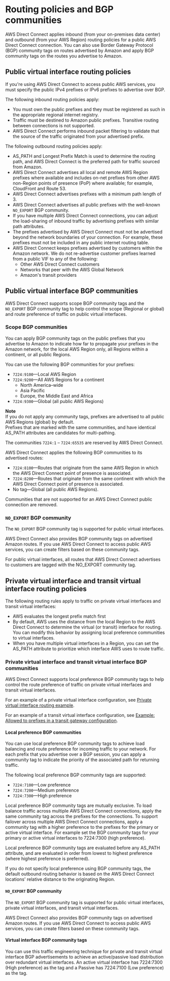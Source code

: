# Routing policies and BGP communities<a name="routing-and-bgp"></a>

AWS Direct Connect applies inbound \(from your on\-premises data center\) and outbound \(from your AWS Region\) routing policies for a public AWS Direct Connect connection\. You can also use Border Gateway Protocol \(BGP\) community tags on routes advertised by Amazon and apply BGP community tags on the routes you advertise to Amazon\.

## Public virtual interface routing policies<a name="routing-policies"></a>

If you're using AWS Direct Connect to access public AWS services, you must specify the public IPv4 prefixes or IPv6 prefixes to advertise over BGP\. 

The following inbound routing policies apply:
+ You must own the public prefixes and they must be registered as such in the appropriate regional internet registry\.
+ Traffic must be destined to Amazon public prefixes\. Transitive routing between connections is not supported\.
+ AWS Direct Connect performs inbound packet filtering to validate that the source of the traffic originated from your advertised prefix\. 

The following outbound routing policies apply:
+ AS\_PATH and Longest Prefix Match is used to determine the routing path, and AWS Direct Connect is the preferred path for traffic sourced from Amazon\. 
+ AWS Direct Connect advertises all local and remote AWS Region prefixes where available and includes on\-net prefixes from other AWS non\-Region points of presence \(PoP\) where available; for example, CloudFront and Route 53\.
+ AWS Direct Connect advertises prefixes with a minimum path length of 3\.
+ AWS Direct Connect advertises all public prefixes with the well\-known `NO_EXPORT` BGP community\.
+ If you have multiple AWS Direct Connect connections, you can adjust the load\-sharing of inbound traffic by advertising prefixes with similar path attributes\.
+ The prefixes advertised by AWS Direct Connect must not be advertised beyond the network boundaries of your connection\. For example, these prefixes must not be included in any public internet routing table\.
+ AWS Direct Connect keeps prefixes advertised by customers within the Amazon network\. We do not re\-advertise customer prefixes learned from a public VIF to any of the following: 
  + Other AWS Direct Connect customers
  + Networks that peer with the AWS Global Network
  + Amazon's transit providers

## Public virtual interface BGP communities<a name="bgp-communities"></a>

AWS Direct Connect supports scope BGP community tags and the `NO_EXPORT` BGP community tag to help control the scope \(Regional or global\) and route preference of traffic on public virtual interfaces\.

### Scope BGP communities<a name="scope-bgp-communities"></a>

You can apply BGP community tags on the public prefixes that you advertise to Amazon to indicate how far to propagate your prefixes in the Amazon network, for the local AWS Region only, all Regions within a continent, or all public Regions\.

You can use the following BGP communities for your prefixes:
+ `7224:9100`—Local AWS Region
+ `7224:9200`—All AWS Regions for a continent
  + North America–wide
  + Asia Pacific
  + Europe, the Middle East and Africa
+ `7224:9300`—Global \(all public AWS Regions\)

**Note**  
If you do not apply any community tags, prefixes are advertised to all public AWS Regions \(global\) by default\.  
Prefixes that are marked with the same communities, and have identical AS\_PATH attributes are candidates for multi\-pathing\.

The communities `7224:1` – `7224:65535` are reserved by AWS Direct Connect\.

AWS Direct Connect applies the following BGP communities to its advertised routes:
+ `7224:8100`—Routes that originate from the same AWS Region in which the AWS Direct Connect point of presence is associated\.
+ `7224:8200`—Routes that originate from the same continent with which the AWS Direct Connect point of presence is associated\.
+ No tag—Global \(all public AWS Regions\)\.

Communities that are not supported for an AWS Direct Connect public connection are removed\.

### `NO_EXPORT` BGP community<a name="no-export-bgp-communities"></a>

The `NO_EXPORT` BGP community tag is supported for public virtual interfaces\.

AWS Direct Connect also provides BGP community tags on advertised Amazon routes\. If you use AWS Direct Connect to access public AWS services, you can create filters based on these community tags\. 

For public virtual interfaces, all routes that AWS Direct Connect advertises to customers are tagged with the NO\_EXPORT community tag\.

## Private virtual interface and transit virtual interface routing policies<a name="private-routing-policies"></a>

The following routing rules apply to traffic on private virtual interfaces and transit virtual interfaces:
+ AWS evaluates the longest prefix match first
+ By default, AWS uses the distance from the local Region to the AWS Direct Connect to determine the virtual \(or transit\) interface for routing\. You can modify this behavior by assigning local preference communities to virtual interfaces\.
+ When you have multiple virtual interfaces in a Region, you can set the AS\_PATH attribute to prioritize which interface AWS uses to route traffic\.

### Private virtual interface and transit virtual interface BGP communities<a name="bgp-communities-private-transit"></a>

AWS Direct Connect supports local preference BGP community tags to help control the route preference of traffic on private virtual interfaces and transit virtual interfaces\.

For an example of a private virtual interface configuration, see [Private virtual interface routing example](private-transit-vif-example.md)\.

For an example of a transit virtual interface configuration, see [Example: Allowed to prefixes in a transit gateway configuration](prefix-example.md)\.

#### Local preference BGP communities<a name="local-pref-bgp-communities"></a>

You can use local preference BGP community tags to achieve load balancing and route preference for incoming traffic to your network\. For each prefix that you advertise over a BGP session, you can apply a community tag to indicate the priority of the associated path for returning traffic\. 

The following local preference BGP community tags are supported:
+ `7224:7100`—Low preference
+ `7224:7200`—Medium preference
+ `7224:7300`—High preference

Local preference BGP community tags are mutually exclusive\. To load balance traffic across multiple AWS Direct Connect connections, apply the same community tag across the prefixes for the connections\. To support failover across multiple AWS Direct Connect connections, apply a community tag with a higher preference to the prefixes for the primary or active virtual interface\. For example set the BGP community tags for your primary or active virtual interfaces to 7224:7300 \(high preference\)\.

Local preference BGP community tags are evaluated before any AS\_PATH attribute, and are evaluated in order from lowest to highest preference \(where highest preference is preferred\)\.

If you do not specify local preference using BGP community tags, the default outbound routing behavior is based on the AWS Direct Connect locations' relative distance to the originating Region\.

#### `NO_EXPORT` BGP community<a name="no-export-bgp-communities-privatre-transit"></a>

The `NO_EXPORT` BGP community tag is supported for public virtual interfaces, private virtual interfaces, and transit virtual interfaces\.

AWS Direct Connect also provides BGP community tags on advertised Amazon routes\. If you use AWS Direct Connect to access public AWS services, you can create filters based on these community tags\. 

#### Virtual interface BGP community tags<a name="bgp-communities-interfaces"></a>

You can use this traffic engineering technique for private and transit virtual interface BGP advertisements to achieve an active/passive load distribution over redundant virtual interfaces\. An active virtual interface has 7224:7300 \(High preference\) as the tag and a Passive has 7224:7100 \(Low preference\) as the tag\.